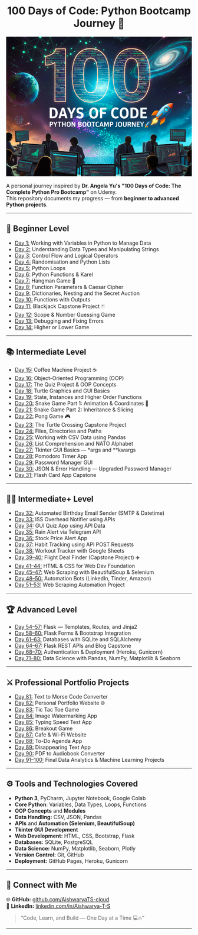 <h1 align="center">100 Days of Code: Python Bootcamp Journey 🚀</h1>

![Python 100 Days](logo.png)

A personal journey inspired by **Dr. Angela Yu's "100 Days of Code: The Complete Python Pro Bootcamp"** on Udemy.  
This repository documents my progress — from **beginner to advanced Python projects**.

---

## 🔰 Beginner Level
- [Day 1:](https://dummy.link/day1) Working with Variables in Python to Manage Data  
- [Day 2:](https://dummy.link/day2) Understanding Data Types and Manipulating Strings  
- [Day 3:](https://dummy.link/day3) Control Flow and Logical Operators  
- [Day 4:](https://dummy.link/day4) Randomisation and Python Lists  
- [Day 5:](https://dummy.link/day5) Python Loops  
- [Day 6:](https://dummy.link/day6) Python Functions & Karel  
- [Day 7:](https://dummy.link/day7) Hangman Game 🎯  
- [Day 8:](https://dummy.link/day8) Function Parameters & Caesar Cipher  
- [Day 9:](https://dummy.link/day9) Dictionaries, Nesting and the Secret Auction  
- [Day 10:](https://dummy.link/day10) Functions with Outputs  
- [Day 11:](https://dummy.link/day11) Blackjack Capstone Project 🃏  
- [Day 12:](https://dummy.link/day12) Scope & Number Guessing Game  
- [Day 13:](https://dummy.link/day13) Debugging and Fixing Errors  
- [Day 14:](https://dummy.link/day14) Higher or Lower Game  

---

## 📚 Intermediate Level
- [Day 15:](https://dummy.link/day15) Coffee Machine Project ☕  
- [Day 16:](https://dummy.link/day16) Object-Oriented Programming (OOP)  
- [Day 17:](https://dummy.link/day17) The Quiz Project & OOP Concepts  
- [Day 18:](https://dummy.link/day18) Turtle Graphics and GUI Basics  
- [Day 19:](https://dummy.link/day19) State, Instances and Higher Order Functions  
- [Day 20:](https://dummy.link/day20) Snake Game Part 1: Animation & Coordinates 🐍  
- [Day 21:](https://dummy.link/day21) Snake Game Part 2: Inheritance & Slicing  
- [Day 22:](https://dummy.link/day22) Pong Game 🎮  
- [Day 23:](https://dummy.link/day23) The Turtle Crossing Capstone Project  
- [Day 24:](https://dummy.link/day24) Files, Directories and Paths  
- [Day 25:](https://dummy.link/day25) Working with CSV Data using Pandas  
- [Day 26:](https://dummy.link/day26) List Comprehension and NATO Alphabet  
- [Day 27:](https://dummy.link/day27) Tkinter GUI Basics — *args and **kwargs  
- [Day 28:](https://dummy.link/day28) Pomodoro Timer App  
- [Day 29:](https://dummy.link/day29) Password Manager GUI  
- [Day 30:](https://dummy.link/day30) JSON & Error Handling — Upgraded Password Manager  
- [Day 31:](https://dummy.link/day31) Flash Card App Capstone  

---

## 👨‍💻 Intermediate+ Level
- [Day 32:](https://dummy.link/day32) Automated Birthday Email Sender (SMTP & Datetime)  
- [Day 33:](https://dummy.link/day33) ISS Overhead Notifier using APIs  
- [Day 34:](https://dummy.link/day34) GUI Quiz App using API Data  
- [Day 35:](https://dummy.link/day35) Rain Alert via Telegram API  
- [Day 36:](https://dummy.link/day36) Stock Price Alert App  
- [Day 37:](https://dummy.link/day37) Habit Tracking using API POST Requests  
- [Day 38:](https://dummy.link/day38) Workout Tracker with Google Sheets  
- [Day 39–40:](https://dummy.link/day40) Flight Deal Finder (Capstone Project) ✈️  
- [Day 41–44:](https://dummy.link/day41) HTML & CSS for Web Dev Foundation  
- [Day 45–47:](https://dummy.link/day45) Web Scraping with BeautifulSoup & Selenium  
- [Day 48–50:](https://dummy.link/day48) Automation Bots (LinkedIn, Tinder, Amazon)  
- [Day 51–53:](https://dummy.link/day51) Web Scraping Automation Project  

---

## 🏆 Advanced Level
- [Day 54–57:](https://dummy.link/day54) Flask — Templates, Routes, and Jinja2  
- [Day 58–60:](https://dummy.link/day58) Flask Forms & Bootstrap Integration  
- [Day 61–63:](https://dummy.link/day61) Databases with SQLite and SQLAlchemy  
- [Day 64–67:](https://dummy.link/day64) Flask REST APIs and Blog Capstone  
- [Day 68–70:](https://dummy.link/day68) Authentication & Deployment (Heroku, Gunicorn)  
- [Day 71–80:](https://dummy.link/day71) Data Science with Pandas, NumPy, Matplotlib & Seaborn  

---

## ⚔ Professional Portfolio Projects
- [Day 81:](https://dummy.link/day81) Text to Morse Code Converter  
- [Day 82:](https://dummy.link/day82) Personal Portfolio Website 🌐  
- [Day 83:](https://dummy.link/day83) Tic Tac Toe Game  
- [Day 84:](https://dummy.link/day84) Image Watermarking App  
- [Day 85:](https://dummy.link/day85) Typing Speed Test App  
- [Day 86:](https://dummy.link/day86) Breakout Game  
- [Day 87:](https://dummy.link/day87) Cafe & Wi-Fi Website  
- [Day 88:](https://dummy.link/day88) To-Do Agenda App  
- [Day 89:](https://dummy.link/day89) Disappearing Text App  
- [Day 90:](https://dummy.link/day90) PDF to Audiobook Converter  
- [Day 91–100:](https://dummy.link/day91) Final Data Analytics & Machine Learning Projects  

---

## ⚙ Tools and Technologies Covered
- **Python 3**, PyCharm, Jupyter Notebook, Google Colab  
- **Core Python**: Variables, Data Types, Loops, Functions  
- **OOP Concepts** and **Modules**  
- **Data Handling:** CSV, JSON, Pandas  
- **APIs** and **Automation (Selenium, BeautifulSoup)**  
- **Tkinter GUI Development**  
- **Web Development:** HTML, CSS, Bootstrap, Flask  
- **Databases:** SQLite, PostgreSQL  
- **Data Science:** NumPy, Matplotlib, Seaborn, Plotly  
- **Version Control:** Git, GitHub  
- **Deployment:** GitHub Pages, Heroku, Gunicorn  

---

## 🌟 Connect with Me 
🌐 **GitHub:** [github.com/AishwaryaTS-cloud](https://github.com/AishwaryaTS-cloud)  
💼 **LinkedIn:** [linkedin.com/in/Aishwarya-T-S](https://www.linkedin.com/in/aishwarya-t-s-61b3b4354/)

> “Code, Learn, and Build — One Day at a Time 💻🔥”

---
